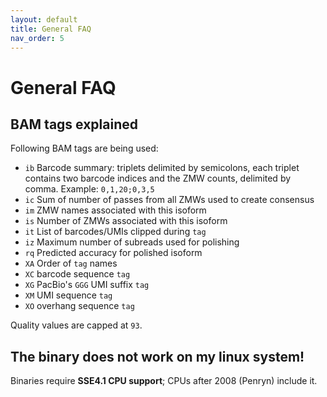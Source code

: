 ```yaml
---
layout: default
title: General FAQ
nav_order: 5
---
```


# General FAQ
## BAM tags explained
Following BAM tags are being used:

 - `ib` Barcode summary: triplets delimited by semicolons, each triplet contains two barcode indices and the ZMW counts, delimited by comma. Example: `0,1,20;0,3,5`
 - `ic` Sum of number of passes from all ZMWs used to create consensus
 - `im` ZMW names associated with this isoform
 - `is` Number of ZMWs associated with this isoform
 - `it` List of barcodes/UMIs clipped during `tag`
 - `iz` Maximum number of subreads used for polishing
 - `rq` Predicted accuracy for polished isoform
 - `XA` Order of `tag` names
 - `XC` barcode sequence `tag`
 - `XG` PacBio's `GGG` UMI suffix `tag`
 - `XM` UMI sequence `tag`
 - `XO` overhang sequence `tag`

 Quality values are capped at `93`.

## The binary does not work on my linux system!
Binaries require **SSE4.1 CPU support**; CPUs after 2008 (Penryn) include it.
